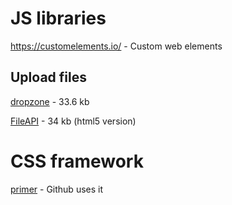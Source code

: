 # JS libraries

https://customelements.io/ - Custom web elements


## Upload files

[dropzone](https://github.com/enyo/dropzone/releases) - 33.6 kb

[FileAPI](https://github.com/mailru/FileAPI) - 34 kb (html5 version)


# CSS framework

[primer](https://github.com/primer) - Github uses it
